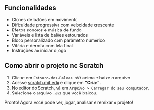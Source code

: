 ## Funcionalidades

- Clones de balões em movimento
- Dificuldade progressiva com velocidade crescente
- Efeitos sonoros e música de fundo
- Variáveis e lista de balões estourados
- Bloco personalizado com parâmetro numérico
- Vitória e derrota com tela final
- Instruções ao iniciar o jogo


## Como abrir o projeto no Scratch

1. Clique em `Estouro-dos-Baloes.sb3` acima e baixe o arquivo.
2. Acesse [scratch.mit.edu](https://scratch.mit.edu) e clique em **"Criar"**.
3. No editor do Scratch, vá em `Arquivo > Carregar do seu computador`.
4. Selecione o arquivo `.sb3` que você baixou.

Pronto! Agora você pode ver, jogar, analisar e remixar o projeto! 
